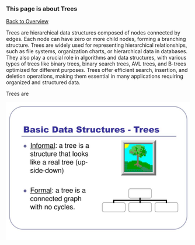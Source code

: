 ### This page is about Trees

[Back to Overview](https://github.com/lachisholm/Data_Structure_Discovery/blob/main/Overview.md)

Trees are hierarchical data structures composed of nodes connected by edges. Each
node can have zero or more child nodes, forming a branching structure. Trees are
widely used for representing hierarchical relationships, such as file systems,
organization charts, or hierarchical data in databases. They also play a crucial role in
algorithms and data structures, with various types of trees like binary trees, binary
search trees, AVL trees, and B-trees optimized for different purposes. Trees offer
efficient search, insertion, and deletion operations, making them essential in many
applications requiring organized and structured data.

Trees are

![Trees](treeslideserve.jpg "Trees")
